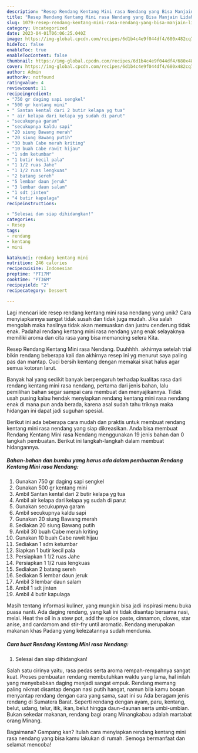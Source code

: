 ```yaml
---
description: "Resep Rendang Kentang Mini rasa Nendang yang Bisa Manjain Lidah"
title: "Resep Rendang Kentang Mini rasa Nendang yang Bisa Manjain Lidah"
slug: 1079-resep-rendang-kentang-mini-rasa-nendang-yang-bisa-manjain-lidah
category: Uncategorized
date: 2023-04-01T06:06:25.040Z
image: https://img-global.cpcdn.com/recipes/6d1b4c4e9f044df4/680x482cq70/rendang-kentang-mini-rasa-nendang-foto-resep-utama.jpg
hideToc: false
enableToc: true
enableTocContent: false
thumbnail: https://img-global.cpcdn.com/recipes/6d1b4c4e9f044df4/680x482cq70/rendang-kentang-mini-rasa-nendang-foto-resep-utama.jpg
cover: https://img-global.cpcdn.com/recipes/6d1b4c4e9f044df4/680x482cq70/rendang-kentang-mini-rasa-nendang-foto-resep-utama.jpg
author: Admin
authorAv: notfound
ratingvalue: 4
reviewcount: 11
recipeingredient:
- "750 gr daging sapi sengkel"
- "500 gr kentang mini"
- " Santan kental dari 2 butir kelapa yg tua"
- " air kelapa dari kelapa yg sudah di parut"
- "secukupnya garam"
- "secukupnya kaldu sapi"
- "20 siung Bawang merah"
- "20 siung Bawang putih"
- "30 buah Cabe merah kriting"
- "10 buah Cabe rawit hijau"
- "1 sdm ketumbar"
- "1 butir kecil pala"
- "1 1/2 ruas Jahe"
- "1 1/2 ruas lengkuas"
- "2 batang sereh"
- "5 lembar daun jeruk"
- "3 lembar daun salam"
- "1 sdt jinten"
- "4 butir kapulaga"
recipeinstructions:

- "Selesai dan siap dihidangkan!"
categories:
- Resep
tags:
- rendang
- kentang
- mini

katakunci: rendang kentang mini 
nutrition: 246 calories
recipecuisine: Indonesian
preptime: "PT17M"
cooktime: "PT36M"
recipeyield: "2"
recipecategory: Dessert

---
```





Lagi mencari ide resep rendang kentang mini rasa nendang yang unik? Cara menyiapkannya sangat tidak susah dan tidak juga mudah. Jika salah mengolah maka hasilnya tidak akan memuaskan dan justru cenderung tidak enak. Padahal rendang kentang mini rasa nendang yang enak selayaknya memiliki aroma dan cita rasa yang bisa memancing selera Kita.





Resep Rendang Kentang Mini rasa Nendang. Duuhhhh. akhirnya setelah trial bikin rendang beberapa kali dan akhirnya resep ini yg menurut saya paling pas dan mantap. Cuci bersih kentang dengan memakai sikat halus agar semua kotoran larut.

Banyak hal yang sedikit banyak berpengaruh terhadap kualitas rasa dari rendang kentang mini rasa nendang, pertama dari jenis bahan, lalu pemilihan bahan segar sampai cara membuat dan menyajikannya. Tidak usah pusing kalau hendak menyiapkan rendang kentang mini rasa nendang enak di mana pun anda berada, karena asal sudah tahu triknya maka hidangan ini dapat jadi suguhan spesial.






Berikut ini ada beberapa cara mudah dan praktis untuk membuat rendang kentang mini rasa nendang yang siap dikreasikan. Anda bisa membuat Rendang Kentang Mini rasa Nendang menggunakan 19 jenis bahan dan 0 langkah pembuatan. Berikut ini langkah-langkah dalam membuat hidangannya.

<!--inarticleads1-->

##### Bahan-bahan dan bumbu yang harus ada dalam pembuatan Rendang Kentang Mini rasa Nendang:

1. Gunakan 750 gr daging sapi sengkel
1. Gunakan 500 gr kentang mini
1. Ambil  Santan kental dari 2 butir kelapa yg tua
1. Ambil  air kelapa dari kelapa yg sudah di parut
1. Gunakan secukupnya garam
1. Ambil secukupnya kaldu sapi
1. Gunakan 20 siung Bawang merah
1. Sediakan 20 siung Bawang putih
1. Ambil 30 buah Cabe merah kriting
1. Gunakan 10 buah Cabe rawit hijau
1. Sediakan 1 sdm ketumbar
1. Siapkan 1 butir kecil pala
1. Persiapkan 1 1/2 ruas Jahe
1. Persiapkan 1 1/2 ruas lengkuas
1. Sediakan 2 batang sereh
1. Sediakan 5 lembar daun jeruk
1. Ambil 3 lembar daun salam
1. Ambil 1 sdt jinten
1. Ambil 4 butir kapulaga


Masih tentang informasi kuliner, yang mungkin bisa jadi inspirasi menu buka puasa nanti. Ada daging rendang, yang kali ini tidak disantap bersama nasi, melai. Heat the oil in a stew pot, add the spice paste, cinnamon, cloves, star anise, and cardamom and stir-fry until aromatic. Rendang merupakan makanan khas Padang yang kelezatannya sudah mendunia. 

<!--inarticleads2-->

##### Cara buat Rendang Kentang Mini rasa Nendang:


1. Selesai dan siap dihidangkan!

Salah satu cirinya yaitu, rasa pedas serta aroma rempah-rempahnya sangat kuat. Proses pembuatan rendang membutuhkan waktu yang lama, hal inilah yang menyebabkan daging menjadi sangat empuk. Rendang memang paling nikmat disantap dengan nasi putih hangat, namun bila kamu bosan menyantap rendang dengan cara yang sama, saat ini su Ada beragam jenis rendang di Sumatera Barat. Seperti rendang dengan ayam, paru, kentang, belut, udang, telur, itik, ikan, belut hingga daun-daunan serta umbi-umbian. Bukan sekedar makanan, rendang bagi orang Minangkabau adalah martabat orang Minang. 

Bagaimana? Gampang kan? Itulah cara menyiapkan rendang kentang mini rasa nendang yang bisa kamu lakukan di rumah. Semoga bermanfaat dan selamat mencoba!

